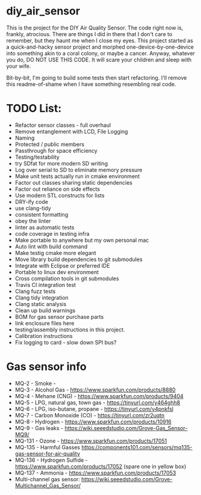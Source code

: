 # diy_air_sensor
This is the project for the DIY Air Quality Sensor.  The code right now is, frankly, atrocious.  There are things I did in there that I don't care to remember, but they haunt me when I close my eyes.  This project started as a quick-and-hacky sensor project and morphed one-device-by-one-device into something akin to a coral colony, or maybe a cancer.  Anyway, whatever you do, DO NOT USE THIS CODE.  It will scare your children and sleep with your wife.

Bit-by-bit, I'm going to build some tests then start refactoring.  I'll remove this readme-of-shame when I have something resembling real code.

# TODO List:
* Refactor sensor classes - full overhaul
 * Remove entanglement with LCD, File Logging
 * Naming
 * Protected / public members
 * Passthrough for space efficiency
 * Testing/testability
* try SDfat for more modern SD writing
* Log over serial to SD to eliminate memory pressure
* Make unit tests actually run in cmake environment
* Factor out classes sharing static dependencies
* Factor out reliance on side effects
* Use modern STL constructs for lists
* DRY-ify code
* use clang-tidy
* consistent formatting
* obey the linter
* linter as automatic tests
* code coverage in testing infra
* Make portable to anywhere but my own personal mac
* Auto lint with build command
* Make testig cmake more elegant
* Move library build dependencies to git submodules
* Integrate with Eclipse or preferred IDE
* Portable to linux dev environment
* Cross compilation tools in git submodules
* Travis CI integration test
* Clang fuzz tests
* Clang tidy integration
* Clang static analysis
* Clean up build warnings
* BOM for gas sensor purchase parts
* link enclosure files here
* testing/assembly instructions in this project.
* Calibration instructions
* Fix logging to card - slow down SPI bus?


# Gas sensor info
 * MQ-2 - Smoke -
 * MQ-3 - Alcohol Gas - https://www.sparkfun.com/products/8880
 * MQ-4 - Mehane (CNG) - https://www.sparkfun.com/products/9404
 * MQ-5 - LPG, natural gas, town gas - https://tinyurl.com/y464ghh8
 * MQ-6 - LPG, iso-butane, propane - https://tinyurl.com/y4pnkfsl
 * MQ-7 - Carbon Monoxide (CO) - https://tinyurl.com/zr2uqtn
 * MQ-8 - Hydrogen - https://www.sparkfun.com/products/10916
 * MQ-9 - Gas leaks - https://wiki.seeedstudio.com/Grove-Gas_Sensor-MQ9/
 * MQ-131 - Ozone - https://www.sparkfun.com/products/17051
 * MQ-135 - Harmful Gasses https://components101.com/sensors/mq135-gas-sensor-for-air-quality
 * MQ-136 - Hydrogen Sulfide - https://www.sparkfun.com/products/17052 (spare one in yellow box)
 * MQ-137 - Ammonia - https://www.sparkfun.com/products/17053
 * Multi-channel gas sensor: https://wiki.seeedstudio.com/Grove-Multichannel_Gas_Sensor/
